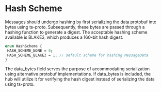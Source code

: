 # Hash Scheme
Messages should undergo hashing by first serializing the data protobuf into bytes using ts-proto. Subsequently, these bytes are passed through a hashing function to generate a digest. The acceptable hashing scheme available is BLAKE3, which produces a 160-bit hash digest.

```protobuf
enum HashScheme {
 HASH_SCHEME_NONE = 0;
 HASH_SCHEME_BLAKE3 = 1; // Default scheme for hashing MessageData
}
```
The data_bytes field serves the purpose of accommodating serialization using alternative protobuf implementations. If data_bytes is included, the hub will utilize it for verifying the hash digest instead of serializing the data using ts-proto.

<!-- <Add Code Snippet > -->